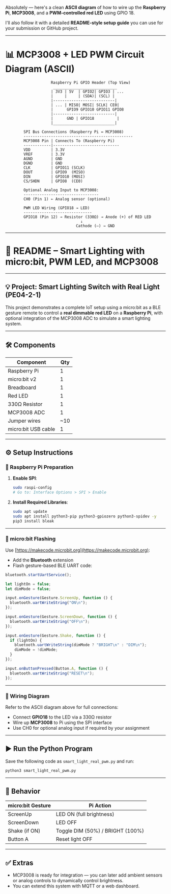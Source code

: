 Absolutely — here's a clean **ASCII diagram** of how to wire up the **Raspberry Pi**, **MCP3008**, and a **PWM-controlled red LED** using GPIO 18.

I'll also follow it with a detailed **README-style setup guide** you can use for your submission or GitHub project.

---

# 📊 MCP3008 + LED PWM Circuit Diagram (ASCII)

```plaintext
                    Raspberry Pi GPIO Header (Top View)
                     ____________________________
                    | 3V3 | 5V  | GPIO2| GPIO3 | ...
                    |     |     | (SDA)| (SCL) |
                    |---------------------------|
                    | ... | MISO| MOSI| SCLK| CE0|
                    |      GPIO9 GPIO10 GPIO11 GPIO8
                    |---------------------------|
                    |      GND | GPIO18          |
                    |___________________________|

        SPI Bus Connections (Raspberry Pi ↔ MCP3008)
        ------------------------------------------------
        MCP3008 Pin | Connects To (Raspberry Pi)
        ------------|-----------------------------
        VDD         | 3.3V
        VREF        | 3.3V
        AGND        | GND
        DGND        | GND
        CLK         | GPIO11 (SCLK)
        DOUT        | GPIO9  (MISO)
        DIN         | GPIO10 (MOSI)
        CS/SHDN     | GPIO8  (CE0)

        Optional Analog Input to MCP3008:
        ---------------------------------
        CH0 (Pin 1) ← Analog sensor (optional)

        PWM LED Wiring (GPIO18 → LED)
        ------------------------------
        GPIO18 (Pin 12) → Resistor (330Ω) → Anode (+) of RED LED
                                 ↓
                               Cathode (–) → GND

```

---

# 📘 README – Smart Lighting with micro:bit, PWM LED, and MCP3008

---

## 💡 Project: Smart Lighting Switch with Real Light (PE04-2-1)

This project demonstrates a complete IoT setup using a micro:bit as a BLE gesture remote to control a **real dimmable red LED** on a **Raspberry Pi**, with optional integration of the MCP3008 ADC to simulate a smart lighting system.

---

## 🛠️ Components

| Component           | Qty |
| ------------------- | --- |
| Raspberry Pi        | 1   |
| micro:bit v2        | 1   |
| Breadboard          | 1   |
| Red LED             | 1   |
| 330Ω Resistor       | 1   |
| MCP3008 ADC         | 1   |
| Jumper wires        | ~10 |
| micro:bit USB cable | 1   |

---

## ⚙️ Setup Instructions

### 🔌 Raspberry Pi Preparation

1. **Enable SPI**:

   ```bash
   sudo raspi-config
   # Go to: Interface Options > SPI > Enable
   ```

2. **Install Required Libraries**:
   ```bash
   sudo apt update
   sudo apt install python3-pip python3-gpiozero python3-spidev -y
   pip3 install bleak
   ```

---

### 📡 micro:bit Flashing

Use [https://makecode.microbit.org](https://makecode.microbit.org):

- Add the **Bluetooth** extension
- Flash gesture-based BLE UART code:

```javascript
bluetooth.startUartService();

let lightOn = false;
let dimMode = false;

input.onGesture(Gesture.ScreenUp, function () {
  bluetooth.uartWriteString("ON\n");
});

input.onGesture(Gesture.ScreenDown, function () {
  bluetooth.uartWriteString("OFF\n");
});

input.onGesture(Gesture.Shake, function () {
  if (lightOn) {
    bluetooth.uartWriteString(dimMode ? "BRIGHT\n" : "DIM\n");
    dimMode = !dimMode;
  }
});

input.onButtonPressed(Button.A, function () {
  bluetooth.uartWriteString("RESET\n");
});
```

---

### 🔌 Wiring Diagram

Refer to the ASCII diagram above for full connections:

- Connect **GPIO18** to the LED via a 330Ω resistor
- Wire up **MCP3008** to Pi using the SPI interface
- Use CH0 for optional analog input if required by your assignment

---

## ▶️ Run the Python Program

Save the following code as `smart_light_real_pwm.py` and run:

```bash
python3 smart_light_real_pwm.py
```

---

## 🤖 Behavior

| micro:bit Gesture | Pi Action                        |
| ----------------- | -------------------------------- |
| ScreenUp          | LED ON (full brightness)         |
| ScreenDown        | LED OFF                          |
| Shake (if ON)     | Toggle DIM (50%) / BRIGHT (100%) |
| Button A          | Reset light OFF                  |

---

## ✅ Extras

- MCP3008 is ready for integration — you can later add ambient sensors or analog controls to dynamically control brightness.
- You can extend this system with MQTT or a web dashboard.
